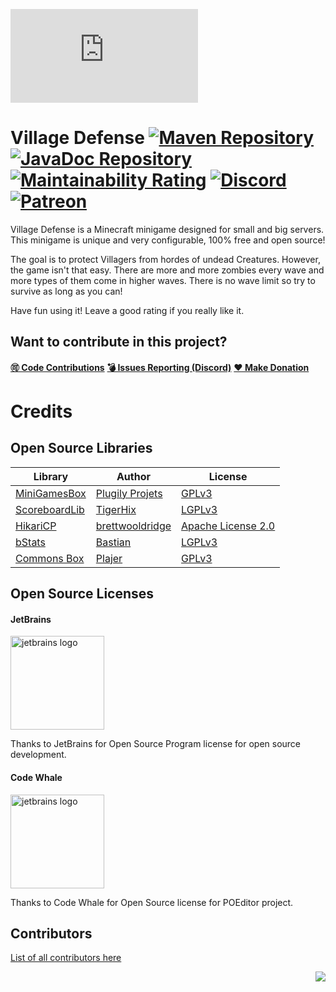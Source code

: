 ![](https://images.plugily.xyz/banner/display.php?id=VillageDefense)

# Village Defense [![Maven Repository](https://maven.plugily.xyz/api/badge/latest/releases/plugily/projects/villagedefense?color=40c14a&name=Maven&prefix=v)](https://maven.plugily.xyz/#/releases/plugily/projects/villagedefense) [![JavaDoc Repository](https://maven.plugily.xyz/api/badge/latest/releases/plugily/projects/villagedefense?color=40c14a&name=JavaDoc&prefix=v)](https://maven.plugily.xyz/javadoc/releases/plugily/projects/villagedefense/latest) [![Maintainability Rating](https://sonarcloud.io/api/project_badges/measure?project=Plugily-Projects_Village_Defense&metric=sqale_rating)](https://sonarcloud.io/summary/overall?id=Plugily-Projects_Village_Defense) [![Discord](https://img.shields.io/discord/345628548716822530.svg?color=7289DA&style=for-the-badge&logo=discord)](https://discord.plugily.xyz) [![Patreon](    https://img.shields.io/badge/Patreon-F96854?style=for-the-badge&logo=patreon&logoColor=white)](https://patreon.com/plugily)

Village Defense is a Minecraft minigame designed for small and big servers. This minigame is unique and very
configurable, 100% free and open source!

The goal is to protect Villagers from hordes of undead Creatures. However, the game isn't that easy. There are more and
more zombies every wave and more types of them come in higher waves. There is no wave limit so try to survive as long as
you can!

Have fun using it! Leave a good rating if you really like it.

## Want to contribute in this project?

[**🉑 Code Contributions**](https://github.com/Plugily-Projects/Village_Defense/blob/master/.github/CONTRIBUTING.md)
[**💣 Issues Reporting (Discord)**](https://discordapp.com/invite/UXzUdTP)
[**❤ Make Donation**](https://www.paypal.me/plugilyprojects)

# Credits

## Open Source Libraries

| Library                                                          | Author                                                 | License                                                                            |
|------------------------------------------------------------------|--------------------------------------------------------|------------------------------------------------------------------------------------|
| [MiniGamesBox](https://github.com/Plugily-Projects/MiniGamesBox) | [Plugily Projets](https://github.com/Plugily-Projects) | [GPLv3](https://github.com/Plugily-Projects/MiniGamesBox/blob/master/LICENSE.md)   |
| [ScoreboardLib](https://github.com/TigerHix/ScoreboardLib/)      | [TigerHix](https://github.com/TigerHix)                | [LGPLv3](https://github.com/TigerHix/ScoreboardLib/blob/master/LICENSE)            |
| [HikariCP](https://github.com/brettwooldridge/HikariCP)          | [brettwooldridge](https://github.com/brettwooldridge)  | [Apache License 2.0](https://github.com/brettwooldridge/HikariCP/blob/dev/LICENSE) |
| [bStats](https://github.com/Bastian/bStats-Metrics)              | [Bastian](https://github.com/Bastian)                  | [LGPLv3](https://github.com/Bastian/bStats-Metrics/blob/master/LICENSE)            |
| [Commons Box](https://github.com/Plajer/Commons-Box)             | [Plajer](https://github.com/Plajer)                    | [GPLv3](https://github.com/Plajer/Commons-Box/blob/master/LICENSE.md)              |

## Open Source Licenses

#### JetBrains

<img src="https://www.jetbrains.com/company/brand/img/jb-wrong-2.svg" alt="jetbrains logo" width="150"/>

Thanks to JetBrains for Open Source Program license for open source development.

#### Code Whale

<img src="https://poeditor.com/public/images/logo/logo_head_500_transparent.png" alt="jetbrains logo" width="150"/>

Thanks to Code Whale for Open Source license for POEditor project.

## Contributors

[List of all contributors here](https://plajer.xyz/contributors/villagedefense.html)

<img align="right" src="https://i.imgur.com/EmFfDXN.png">
